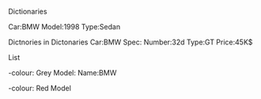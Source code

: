 Dictionaries

Car:BMW
Model:1998
Type:Sedan


Dictnories in Dictonaries
Car:BMW
Spec:
    Number:32d
    Type:GT
Price:45K$


List

-colour: Grey
Model: 
    Name:BMW

-colour: Red
Model 